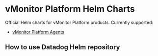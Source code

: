 # vMonitor Platform Helm Charts

Official Helm charts for vMonitor Platform products. Currently supported:
- [vMonitor Platform Agents](charts/vmonitor-metric-agent/README.md) 

## How to use Datadog Helm repository

<!-- You need to add this repository to your Helm repositories:

```
helm repo add datadog https://helm.datadoghq.com
helm repo update
``` -->